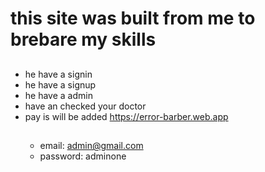 # this site was built from me to brebare my skills
##
- he have a signin 
- he have a signup
- he have a admin
- have an checked your doctor
- pay is will be added
 https://error-barber.web.app
  ##
  - email: admin@gmail.com
  - password: adminone
